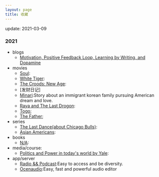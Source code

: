 ```yaml
---
layout: page
title: 收藏
---
```


update: 2021-03-09


### 2021

+ blogs
  - [Motivation, Positive Feedback Loop, Learning by Writing, and Dopamine](https://chuanwang.substack.com/p/motivation-positive-feedback-loop)
+ movies
  - [Soul]():
  - [White Tiger]():
  - [The Croods: New Age]():
  - [发财日记]
  - [Minari]():Story about an immigrant korean family pursuing American dream and love.
  - [Raya and The Last Drogon]():
  - [Togo]();
  - [The Father]();  
+ series
  - [The Last Dance(about Chicago Bulls)]():
  - [Asian Americans]():
+ books
  - [N/A](): 
+ media/course:
  - [Politics and Power in today's world by Yale]():
+ app/server
  - [Radio && Podcast](https://tunein.com/):Easy to access and be diversity.
  - [Ocenaudio](https://www.ocenaudio.com/):Easy, fast and powerful audio editor
<br />
<br />

